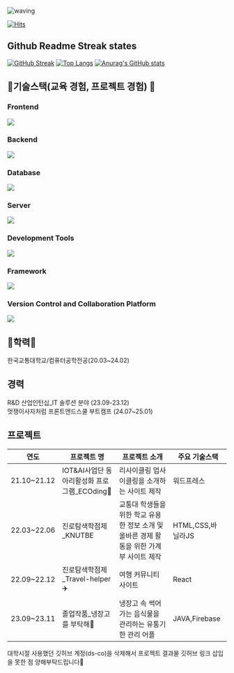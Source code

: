 ![waving](https://capsule-render.vercel.app/api?type=waving&height=200&text=Hello👋%20I'm_ohDASEUL&fontAlign=50&fontAlignY=40&color=gradient)

[![Hits](https://hits.seeyoufarm.com/api/count/incr/badge.svg?url=https%3A%2F%2Fgithub.com%2FohDASEUL%2Fhit-counter&count_bg=%233DD3BD&title_bg=%23555555&icon=github.svg&icon_color=%23E7E7E7&title=%EB%B0%A9%EB%AC%B8%EC%9E%90+%EC%88%98&edge_flat=false)](https://hits.seeyoufarm.com)


## Github Readme Streak states
[![GitHub Streak](https://streak-stats.demolab.com?user=ohDASEUL&theme=vue&locale=ko)](https://git.io/streak-stats)
[![Top Langs](https://github-readme-stats.vercel.app/api/top-langs/?username=ohDASEUL)](https://github.com/anuraghazra/github-readme-stats)
[![Anurag's GitHub stats](https://github-readme-stats.vercel.app/api?username=ohDASEUL)](https://github.com/anuraghazra/github-readme-stats)


## 🔨기술스택(교육 경험, 프로젝트 경험) 🔨
### Frontend
<p align="left">
  <a href="https://skillicons.dev">
    <img src="https://skillicons.dev/icons?i=html,css,js,react,redux&theme=light" />
  </a>
</p>

### Backend
<p align="left">
  <a href="https://skillicons.dev">
    <img src="https://skillicons.dev/icons?i=java,nodejs,py,c&theme=light" />
  </a>
</p>

### Database
<p align="left">
  <a href="https://skillicons.dev">
    <img src="https://skillicons.dev/icons?i=mysql,firebase&theme=light" />
  </a>
</p>

### Server
<p align="left">
  <a href="https://skillicons.dev">
    <img src="https://skillicons.dev/icons?i=linux,ubuntu&theme=light" />
  </a>
</p>

### Development Tools
<p align="left">
  <a href="https://skillicons.dev">
    <img src="https://skillicons.dev/icons?i=visualstudio,vscode,anaconda,androidstudio,arduino,eclipse,pycharm,idea&theme=light" />
  </a>
</p>

### Framework
<p align="left">
  <a href="https://skillicons.dev">
    <img src="https://skillicons.dev/icons?i=bootstrap,tailwind,materialui&theme=light" />
  </a>
</p>

### Version Control and Collaboration Platform 
<p align="left">
  <a href="https://skillicons.dev">
    <img src="https://skillicons.dev/icons?i=git,github&theme=light" />
  </a>
</p>

## 🏫학력🏫
한국교통대학교/컴퓨터공학전공(20.03~24.02)

## 경력
R&D 산업인턴십_IT 솔루션 분야 (23.09-23.12)<br>
멋쟁이사자처럼 프론트엔드스쿨 부트캠프 (24.07~25.01)

## 프로젝트
|연도|프로젝트 명|프로젝트 소개|주요 기술스택|
|---|---|---|---|
|21.10~21.12|IOT&AI사업단 동아리활성화 프로그램_ECOding🌿|리사이클링 업사이클링을 소개하는 사이트 제작|워드프레스|
|22.03~22.06|진로탐색학점제_KNUTBE|교통대 학생들을 위한 학교 유용한 정보 소개 및 올바른 경제 활동을 위한 가계부 사이트 제작|HTML,CSS,바닐라JS|
|22.09~22.12|진로탐색학점제_Travel-helper✈️|여행 커뮤니티 사이트|React|
|23.09~23.11|졸업작품_냉장고를 부탁해🥛|냉장고 속 썩어가는 음식물을 관리하는 유통기한 관리 어플|JAVA,Firebase|

대학시절 사용했던 깃허브 계정(ds-co)을 삭제해서 
프로젝트 결과물 깃허브 링크 삽입을 못한 점 양해부탁드립니다🥲




